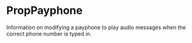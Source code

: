# PropPayphone
Information on modifying a payphone to play audio messages when the correct phone number is typed in.
